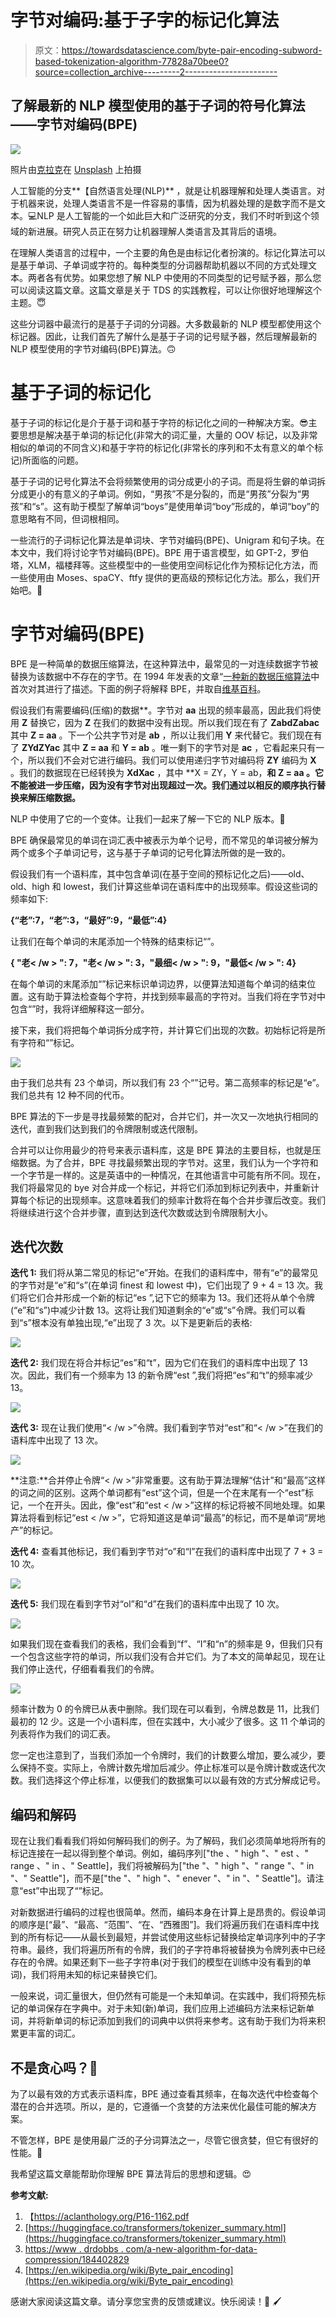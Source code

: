 # 字节对编码:基于子字的标记化算法

> 原文：<https://towardsdatascience.com/byte-pair-encoding-subword-based-tokenization-algorithm-77828a70bee0?source=collection_archive---------2----------------------->

## 了解最新的 NLP 模型使用的基于子词的符号化算法——字节对编码(BPE)

![](img/372e470950945dabae04f5a41df9c4b6.png)

照片由[克拉克](https://unsplash.com/@clarktibbs)在 [Unsplash](https://unsplash.com/photos/oqStl2L5oxI) 上拍摄

人工智能的分支**【自然语言处理(NLP)** ，就是让机器理解和处理人类语言。对于机器来说，处理人类语言不是一件容易的事情，因为机器处理的是数字而不是文本。💻NLP 是人工智能的一个如此巨大和广泛研究的分支，我们不时听到这个领域的新进展。研究人员正在努力让机器理解人类语言及其背后的语境。

在理解人类语言的过程中，一个主要的角色是由标记化者扮演的。标记化算法可以是基于单词、子单词或字符的。每种类型的分词器帮助机器以不同的方式处理文本。两者各有优势。如果您想了解 NLP 中使用的不同类型的记号赋予器，那么您可以阅读这篇文章。这篇文章是关于 TDS 的实践教程，可以让你很好地理解这个主题。😇

</word-subword-and-character-based-tokenization-know-the-difference-ea0976b64e17>  

这些分词器中最流行的是基于子词的分词器。大多数最新的 NLP 模型都使用这个标记器。因此，让我们首先了解什么是基于子词的记号赋予器，然后理解最新的 NLP 模型使用的字节对编码(BPE)算法。🙃

# 基于子词的标记化

基于子词的标记化是介于基于词和基于字符的标记化之间的一种解决方案。😎主要思想是解决基于单词的标记化(非常大的词汇量，大量的 OOV 标记，以及非常相似的单词的不同含义)和基于字符的标记化(非常长的序列和不太有意义的单个标记)所面临的问题。

基于子词的记号化算法不会将频繁使用的词分成更小的子词。而是将生僻的单词拆分成更小的有意义的子单词。例如，“男孩”不是分裂的，而是“男孩”分裂为“男孩”和“s”。这有助于模型了解单词“boys”是使用单词“boy”形成的，单词“boy”的意思略有不同，但词根相同。

一些流行的子词标记化算法是单词块、字节对编码(BPE)、Unigram 和句子块。在本文中，我们将讨论字节对编码(BPE)。BPE 用于语言模型，如 GPT-2，罗伯塔，XLM，福楼拜等。这些模型中的一些使用空间标记化作为预标记化方法，而一些使用由 Moses、spaCY、ftfy 提供的更高级的预标记化方法。那么，我们开始吧。🏃

# 字节对编码(BPE)

BPE 是一种简单的数据压缩算法，在这种算法中，最常见的一对连续数据字节被替换为该数据中不存在的字节。在 1994 年发表的文章“[一种新的数据压缩算法](https://www.drdobbs.com/a-new-algorithm-for-data-compression/184402829)中首次对其进行了描述。下面的例子将解释 BPE，并取自[维基百科](https://en.wikipedia.org/wiki/Byte_pair_encoding)。

假设我们有需要编码(压缩)的数据**。字节对 **aa** 出现的频率最高，因此我们将使用 **Z** 替换它，因为 **Z** 在我们的数据中没有出现。所以我们现在有了 **ZabdZabac** 其中 **Z = aa** 。下一个公共字节对是 **ab** ，所以让我们用 **Y** 来代替它。我们现在有了 **ZYdZYac** 其中 **Z = aa** 和 **Y = ab** 。唯一剩下的字节对是 **ac** ，它看起来只有一个，所以我们不会对它进行编码。我们可以使用递归字节对编码将 **ZY** 编码为 **X** 。我们的数据现在已经转换为 **XdXac** ，其中 **X = ZY，Y = ab，**和 **Z = aa** 。它不能被进一步压缩，因为没有字节对出现超过一次。我们通过以相反的顺序执行替换来解压缩数据。**

NLP 中使用了它的一个变体。让我们一起来了解一下它的 NLP 版本。🤗

BPE 确保最常见的单词在词汇表中被表示为单个记号，而不常见的单词被分解为两个或多个子单词记号，这与基于子单词的记号化算法所做的是一致的。

假设我们有一个语料库，其中包含单词(在基于空间的预标记化之后)——old、old、high 和 lowest，我们计算这些单词在语料库中的出现频率。假设这些词的频率如下:

**{“老”:7，“老”:3，“最好”:9，“最低”:4}**

让我们在每个单词的末尾添加一个特殊的结束标记“”。

**{ "老< /w > ": 7，"老< /w > ": 3，"最细< /w > ": 9，"最低< /w > ": 4}**

在每个单词的末尾添加“”标记来标识单词边界，以便算法知道每个单词的结束位置。这有助于算法检查每个字符，并找到频率最高的字符对。当我们将在字节对中包含“”时，我将详细解释这一部分。

接下来，我们将把每个单词拆分成字符，并计算它们出现的次数。初始标记将是所有字符和“”标记。

![](img/5463a2021e6185cf47380060d3ef0656.png)

由于我们总共有 23 个单词，所以我们有 23 个“”记号。第二高频率的标记是“e”。我们总共有 12 种不同的代币。

BPE 算法的下一步是寻找最频繁的配对，合并它们，并一次又一次地执行相同的迭代，直到我们达到我们的令牌限制或迭代限制。

合并可以让你用最少的符号来表示语料库，这是 BPE 算法的主要目标，也就是压缩数据。为了合并，BPE 寻找最频繁出现的字节对。这里，我们认为一个字符和一个字节是一样的。这是英语中的一种情况，在其他语言中可能有所不同。现在，我们将最常见的 bye 对合并成一个标记，并将它们添加到标记列表中，并重新计算每个标记的出现频率。这意味着我们的频率计数将在每个合并步骤后改变。我们将继续进行这个合并步骤，直到达到迭代次数或达到令牌限制大小。

## 迭代次数

**迭代 1:** 我们将从第二常见的标记“e”开始。在我们的语料库中，带有“e”的最常见的字节对是“e”和“s”(在单词 finest 和 lowest 中)，它们出现了 9 + 4 = 13 次。我们将它们合并形成一个新的标记“es ”,记下它的频率为 13。我们还将从单个令牌(“e”和“s”)中减少计数 13。这将让我们知道剩余的“e”或“s”令牌。我们可以看到“s”根本没有单独出现,“e”出现了 3 次。以下是更新后的表格:

![](img/9de105e2911e108fc8872785e22a89e3.png)

**迭代 2:** 我们现在将合并标记“es”和“t”，因为它们在我们的语料库中出现了 13 次。因此，我们有一个频率为 13 的新令牌“est ”,我们将把“es”和“t”的频率减少 13。

![](img/723b5c05339e47974c674fb0e7abb0c1.png)

**迭代 3:** 现在让我们使用“< /w >”令牌。我们看到字节对“est”和“< /w >”在我们的语料库中出现了 13 次。

![](img/a77d001a13b03b95e949c94f9bcb4c79.png)

**注意:**合并停止令牌“< /w >”非常重要。这有助于算法理解“估计”和“最高”这样的词之间的区别。这两个单词都有“est”这个词，但是一个在末尾有一个“est”标记，一个在开头。因此，像“est”和“est < /w >”这样的标记将被不同地处理。如果算法将看到标记“est < /w >”，它将知道这是单词“最高”的标记，而不是单词“房地产”的标记。

**迭代 4:** 查看其他标记，我们看到字节对“o”和“l”在我们的语料库中出现了 7 + 3 = 10 次。

![](img/12e59a344b34ecd1731d6ec60ad10e41.png)

**迭代 5:** 我们现在看到字节对“ol”和“d”在我们的语料库中出现了 10 次。

![](img/ed52d4913167d030c480b17ef91aa9cb.png)

如果我们现在查看我们的表格，我们会看到“f”、“I”和“n”的频率是 9，但我们只有一个包含这些字符的单词，所以我们没有合并它们。为了本文的简单起见，现在让我们停止迭代，仔细看看我们的令牌。

![](img/6b81d1403e00aa3e17a4f1f422436207.png)

频率计数为 0 的令牌已从表中删除。我们现在可以看到，令牌总数是 11，比我们最初的 12 少。这是一个小语料库，但在实践中，大小减少了很多。这 11 个单词的列表将作为我们的词汇表。

您一定也注意到了，当我们添加一个令牌时，我们的计数要么增加，要么减少，要么保持不变。实际上，令牌计数先增加后减少。停止标准可以是令牌计数或迭代次数。我们选择这个停止标准，以便我们的数据集可以以最有效的方式分解成记号。

## 编码和解码

现在让我们看看我们将如何解码我们的例子。为了解码，我们必须简单地将所有的标记连接在一起以得到整个单词。例如，编码序列["the 、" high "、" est 、" range 、" in 、" Seattle]，我们将被解码为["the "、" high "、" range "、" in "、" Seattle"]，而不是["the "、" high "、" enever "、" in "、" Seattle"]。请注意“est”中出现了“”标记。

对新数据进行编码的过程也很简单。然而，编码本身在计算上是昂贵的。假设单词的顺序是[“最”、“最高、“范围”、“在、“西雅图”]。我们将遍历我们在语料库中找到的所有标记——从最长到最短，并尝试使用这些标记替换给定单词序列中的子字符串。最终，我们将遍历所有的令牌，我们的子字符串将被替换为令牌列表中已经存在的令牌。如果还剩下一些子字符串(对于我们的模型在训练中没有看到的单词)，我们将用未知的标记来替换它们。

一般来说，词汇量很大，但仍然有可能是一个未知单词。在实践中，我们将预先标记的单词保存在字典中。对于未知(新)单词，我们应用上述编码方法来标记新单词，并将新单词的标记添加到我们的词典中以供将来参考。这有助于我们为将来积累更丰富的词汇。

## **不是贪心吗？**🤔

为了以最有效的方式表示语料库，BPE 通过查看其频率，在每次迭代中检查每个潜在的合并选项。所以，是的，它遵循一个贪婪的方法来优化最佳可能的解决方案。

不管怎样，BPE 是使用最广泛的子分词算法之一，尽管它很贪婪，但它有很好的性能。💃

我希望这篇文章能帮助你理解 BPE 算法背后的思想和逻辑。😍

**参考文献:**

1.  【https://aclanthology.org/P16-1162.pdf 
2.  [https://huggingface.co/transformers/tokenizer_summary.html](https://huggingface.co/transformers/tokenizer_summary.html)
3.  [https://www . drdobbs . com/a-new-algorithm-for-data-compression/184402829](https://www.drdobbs.com/a-new-algorithm-for-data-compression/184402829)
4.  [https://en.wikipedia.org/wiki/Byte_pair_encoding](https://en.wikipedia.org/wiki/Byte_pair_encoding)

感谢大家阅读这篇文章。请分享您宝贵的反馈或建议。快乐阅读！📗 🖌